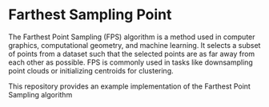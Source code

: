 # Farthest Sampling Point

The Farthest Point Sampling (FPS) algorithm is a method used in computer graphics, computational geometry, and machine learning. It selects a subset of points from a dataset such that the selected points are as far away from each other as possible. FPS is commonly used in tasks like downsampling point clouds or initializing centroids for clustering.

This repository provides an example implementation of the Farthest Point Sampling algorithm
